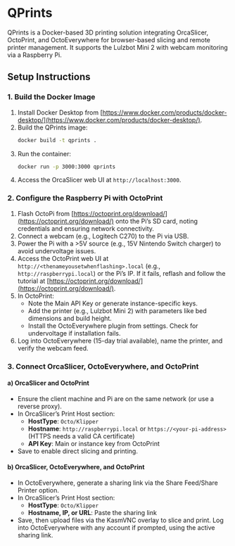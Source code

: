 # QPrints

QPrints is a Docker-based 3D printing solution integrating OrcaSlicer, OctoPrint, and OctoEverywhere for browser-based slicing and remote printer management. It supports the Lulzbot Mini 2 with webcam monitoring via a Raspberry Pi.

## Setup Instructions

### 1. Build the Docker Image
1. Install Docker Desktop from [https://www.docker.com/products/docker-desktop/](https://www.docker.com/products/docker-desktop/).
2. Build the QPrints image:
   ```bash
   docker build -t qprints .
   ```
3. Run the container:
   ```bash
   docker run -p 3000:3000 qprints
   ```
4. Access the OrcaSlicer web UI at `http://localhost:3000`.

### 2. Configure the Raspberry Pi with OctoPrint
1. Flash OctoPi from [https://octoprint.org/download/](https://octoprint.org/download/) onto the Pi’s SD card, noting credentials and ensuring network connectivity.
2. Connect a webcam (e.g., Logitech C270) to the Pi via USB.
3. Power the Pi with a >5V source (e.g., 15V Nintendo Switch charger) to avoid undervoltage issues.
4. Access the OctoPrint web UI at `http://<thenameyousetwhenflashing>.local` (e.g., `http://raspberrypi.local`) or the Pi’s IP. If it fails, reflash and follow the tutorial at [https://octoprint.org/download/](https://octoprint.org/download/).
5. In OctoPrint:
   - Note the Main API Key or generate instance-specific keys.
   - Add the printer (e.g., Lulzbot Mini 2) with parameters like bed dimensions and build height.
   - Install the OctoEverywhere plugin from settings. Check for undervoltage if installation fails.
6. Log into OctoEverywhere (15-day trial available), name the printer, and verify the webcam feed.

### 3. Connect OrcaSlicer, OctoEverywhere, and OctoPrint
#### a) OrcaSlicer and OctoPrint
- Ensure the client machine and Pi are on the same network (or use a reverse proxy).
- In OrcaSlicer’s Print Host section:
  - **HostType**: `Octo/Klipper`
  - **Hostname**: `http://raspberrypi.local` or `https://<your-pi-address>` (HTTPS needs a valid CA certificate)
  - **API Key**: Main or instance key from OctoPrint
- Save to enable direct slicing and printing.

#### b) OrcaSlicer, OctoEverywhere, and OctoPrint
- In OctoEverywhere, generate a sharing link via the Share Feed/Share Printer option.
- In OrcaSlicer’s Print Host section:
  - **HostType**: `Octo/Klipper`
  - **Hostname, IP, or URL**: Paste the sharing link
- Save, then upload files via the KasmVNC overlay to slice and print. Log into OctoEverywhere with any account if prompted, using the active sharing link.
